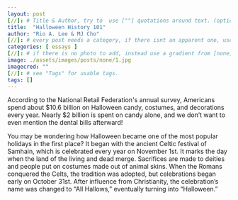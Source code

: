 ```yaml
---
layout: post
[//]: # Title & Author, try to  use [""] quotations around text. (optional, just formality).
title:  "Halloween History 101"
author: "Rio A. Lee & MJ Cho"
[//]: # every post needs a category, if there isnt an apparent one, use [misc].
categories: [ essays ]
[//]: # if there is no photo to add, instead use a gradient from [none] folder by picking a number from 1-10. (all gradients are .jpg)
image: ./assets/images/posts/none/1.jpg
imagecred: ""
[//]: # see "Tags" for usable tags.
tags: []
---
```

According to the National Retail Federation's annual survey, Americans spend about $10.6 billion on Halloween candy, costumes, and decorations every year. Nearly $2 billion is spent on candy alone, and we don’t want to even mention the dental bills afterward! 

You may be wondering how Halloween became one of the most popular holidays in the first place? It began with the ancient Celtic festival of Samhain, which is celebrated every year on November 1st. It marks the day when the land of the living and dead merge. Sacrifices are made to deities and people put on costumes made out of animal skins. When the Romans conquered the Celts, the tradition was adopted, but celebrations began early on October 31st. After influence from Christianity, the celebration’s name was changed to “All Hallows,” eventually turning into “Halloween.”